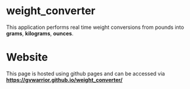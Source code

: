 # weight_converter

This application performs real time weight conversions from pounds into **grams**, **kilograms**, **ounces**.

# Website
This page is hosted using github pages and can be accessed via **https://gvwarrior.github.io/weight_converter/**
